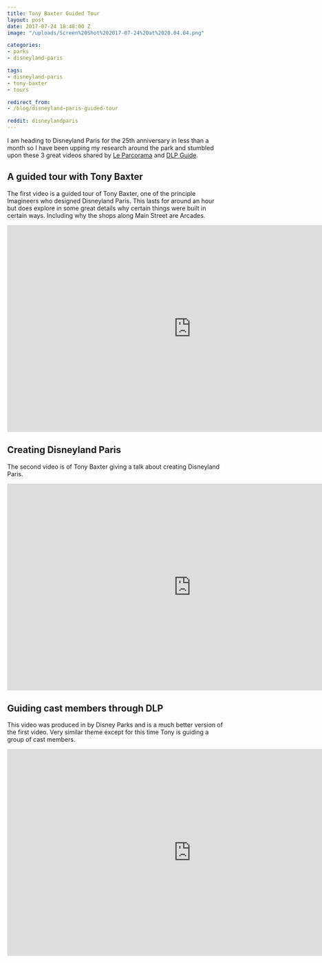 ```yaml
---
title: Tony Baxter Guided Tour
layout: post
date: 2017-07-24 18:48:00 Z
image: "/uploads/Screen%20Shot%202017-07-24%20at%2020.04.04.png"

categories:
- parks
- disneyland-paris

tags:
- disneyland-paris
- tony-baxter
- tours

redirect_from:
- /blog/disneyland-paris-guided-tour

reddit: disneylandparis
---
```


I am heading to Disneyland Paris for the 25th anniversary in less than a month so I have been upping my research around the park and stumbled upon these 3 great videos shared by [Le Parcorama](http://www.leparcorama.com/2017/04/02/a-guided-tour-of-disneyland-paris-with-imagineer-tony-baxter/) and [DLP Guide](http://www.dlpguide.com/).

## A guided tour with Tony Baxter
The first video is a guided tour of Tony Baxter, one of the principle Imagineers who designed Disneyland Paris. This lasts for around an hour but does explore in some great details why certain things were built in certain ways. Including why the shops along Main Street are Arcades.

<iframe width="853" height="480" src="https://www.youtube.com/embed/FUEnbQ7-XZw?rel=0" frameborder="0" allowfullscreen></iframe>

## Creating Disneyland Paris
The second video is of Tony Baxter giving a talk about creating Disneyland Paris.

<iframe width="853" height="480" src="https://www.youtube.com/embed/823dLXgKHKk?rel=0" frameborder="0" allowfullscreen></iframe>

## Guiding cast members through DLP
This video was produced in by Disney Parks and is a much better version of the first video. Very similar theme except for this time Tony is guiding a group of cast members.

<iframe width="853" height="480" src="https://www.youtube.com/embed/fMde7k5HRu0?rel=0" frameborder="0" allowfullscreen></iframe>

